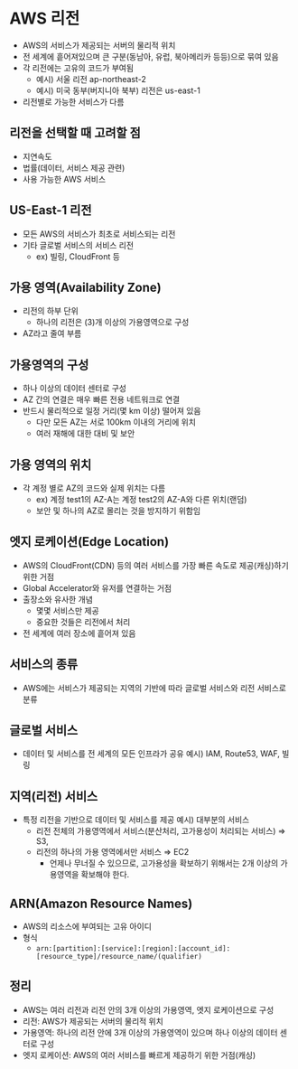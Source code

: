 # AWS 리전

- AWS의 서비스가 제공되는 서버의 물리적 위치
- 전 세계에 흩어져있으며 큰 구분(동남아, 유럽, 북아메리카 등등)으로 묶여 있음
- 각 리전에는 고유의 코드가 부여됨
  - 예시) 서울 리전 ap-northeast-2
  - 예시) 미국 동부(버지니아 북부) 리전은 us-east-1
- 리전별로 가능한 서비스가 다름

## **리전을 선택할 때 고려할 점**

- 지연속도
- 법률(데이터, 서비스 제공 관련)
- 사용 가능한 AWS 서비스

## **US-East-1 리전**

- 모든 AWS의 서비스가 최초로 서비스되는 리전
- 기타 글로벌 서비스의 서비스 리전
  - ex) 빌링, CloudFront 등

## **가용 영역(Availability Zone)**

- 리전의 하부 단위
  - 하나의 리전은 (3)개 이상의 가용영역으로 구성
- AZ라고 줄여 부름

## **가용영역의 구성**

- 하나 이상의 데이터 센터로 구성
- AZ 간의 연결은 매우 빠른 전용 네트워크로 연결
- 반드시 물리적으로 일정 거리(몇 km 이상) 떨어져 있음
  - 다만 모든 AZ는 서로 100km 이내의 거리에 위치
  - 여러 재해에 대한 대비 및 보안

## **가용 영역의 위치**

- 각 계정 별로 AZ의 코드와 실제 위치는 다름
  - ex) 계정 test1의 AZ-A는 계정 test2의 AZ-A와 다른 위치(랜덤)
  - 보안 및 하나의 AZ로 몰리는 것을 방지하기 위함임

## **엣지 로케이션(Edge Location)**

- AWS의 CloudFront(CDN) 등의 여러 서비스를 가장 빠른 속도로 제공(캐싱)하기 위한 거점
- Global Accelerator와 유저를 연결하는 거점
- 출장소와 유사한 개념
  - 몇몇 서비스만 제공
  - 중요한 것들은 리전에서 처리
- 전 세계에 여러 장소에 흩어져 있음

## **서비스의 종류**

- AWS에는 서비스가 제공되는 지역의 기반에 따라 글로벌 서비스와 리전 서비스로 분류

## **글로벌 서비스**

- 데이터 및 서비스를 전 세계의 모든 인프라가 공유
  예시) IAM, Route53, WAF, 빌링

## **지역(리전) 서비스**

- 특정 리전을 기반으로 데이터 및 서비스를 제공
  예시) 대부분의 서비스
  - 리전 전체의 가용영역에서 서비스(분산처리, 고가용성이 처리되는 서비스) ⇒ S3,
  - 리전의 하나의 가용 영역에서만 서비스 ⇒ EC2
    - 언제나 무너질 수 있으므로, 고가용성을 확보하기 위해서는 2개 이상의 가용영역을 확보해야 한다.

## ARN(Amazon Resource Names)

- AWS의 리소스에 부여되는 고유 아이디
- 형식
  - `arn:[partition]:[service]:[region]:[account_id]:[resource_type]/resource_name/(qualifier)`

## **정리**

- AWS는 여러 리전과 리전 안의 3개 이상의 가용영역, 엣지 로케이션으로 구성
- 리전: AWS가 제공되는 서버의 물리적 위치
- 가용영역: 하나의 리전 안에 3개 이상의 가용영역이 있으며 하나 이상의 데이터 센터로 구성
- 엣지 로케이션: AWS의 여러 서비스를 빠르게 제공하기 위한 거점(캐싱)
